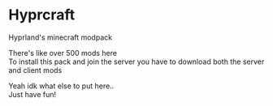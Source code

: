 # Hyprcraft
Hyprland's minecraft modpack<br />

There's like over 500 mods here<br />
To install this pack and join the server you have to download both the server and client mods

Yeah idk what else to put here..<br />
Just have fun!

